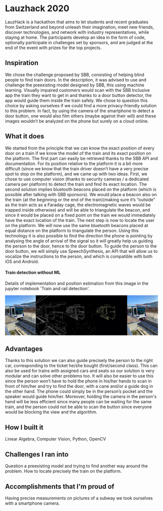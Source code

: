 # Lauzhack 2020
LauzHack is a hackathon that aims to let students and recent graduates from Switzerland and beyond unleash their imagination, meet new friends, discover technologies, and network with industry representatives, while staying at home.
The participants develop an idea in the form of code, optionally participate in challenges set by sponsors, and are judged at the end of the event with prizes for the top projects.

## Inspiration
We chose the challenge proposed by SBB, consisting of helping blind people to find train doors. In the description, it was advised to use and challenge the preexisting model designed by SBB, this using machine learning. Visually impaired customers would scan with the SBB Inclusive app the train they want to get in and thanks to a door button detector, the app would guide them inside the train safely. We chose to question this choice by asking ourselves if we could find a more privacy-friendly solution to this problem. In fact, by using the camera of the smartphone to detect a door button, one would also film others (maybe against their will) and these images wouldn’t be analyzed on the phone but surely on a cloud online.

## What it does
We started from the principle that we can know the exact position of every door on a train if we know the model of the train and its exact position on the platform. The first part can easily be retrieved thanks to the SBB API and documentation. For its position relative to the platform it is a bit more difficult (since we know that the train driver doesn’t have a very precise spot to stop on the platform), and we came up with two ideas. First, we chose to use computer vision (thanks to security cameras / a dedicated camera per platform) to detect the train and find its exact location. The second solution implies bluetooth beacons placed on the platform (which is possible after talking with SBB sponsors). We would place a beacon also on the train (at the beginning or the end of the train)(making sure it’s “outside” as the train acts as a Faraday cage, the electromagnetic waves would be trapped inside otherwise) and will be able to triangulate the beacon, and since it would be placed on a fixed point on the train we would immediately have the exact location of the train. The next step is now to locate the user on the platform. We will now use the same bluetooth beacons placed at equal distance on the platform to triangulate the person. Using this technology it is also possible to find the direction the phone is pointing by analysing the angle of arrival of the signal so it will greatly help us guiding the person to the door, hence to the door button. To guide the person to the door button, we will simply use SpeechSynthesis, an API that will allow us to vocalize the instructions to the person, and which is compatible with both iOS and Android.

#### Train detection without ML
Details of implementation and position estimation from this image in the jupyter notebook 'Train and rail detection'.

![steps](https://github.com/D3m0t3p/lauzhack-2020/blob/main/images/steps.png)


## Advantages
Thanks to this solution we can also guide precisely the person to the right car, corresponding to the ticket he/she bought (first/second class). This can also be used for trains with assigned cars and seats so our solution is very modular and can solve other problems too. It will also be easier to use this since the person won’t have to hold the phone in his/her hands to scan in front of him/her and try to find the door, with a cane and/or a guide dog in the other hand. The phone could simply be in the person’s pocket and the speaker would guide him/her. Moreover, holding the camera in the person's hand will be less efficient since many people can be waiting for the same train, and the person could not be able to scan the button since everyone would be blocking the view and the algorithm.

## How I built it
Linear Algebra, Computer Vision, Python, OpenCV

## Challenges I ran into
Question a preexisting model and trying to find another way around the problem. How to locate precisely the train on the platform.

## Accomplishments that I'm proud of
Having precise measurements on pictures of a subway we took ourselves with a smartphone camera.

